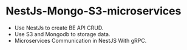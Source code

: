 # NestJs-Mongo-S3-microservices
- Use NestJs to create BE API CRUD.
- Use S3 and Mongodb to storage data.
- Microservices Communication in NestJS With gRPC.
  
